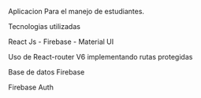 Aplicacion Para el manejo de estudiantes.

Tecnologias utilizadas

React Js - Firebase - Material UI

Uso de React-router V6 implementando rutas protegidas

Base de datos Firebase

Firebase Auth




